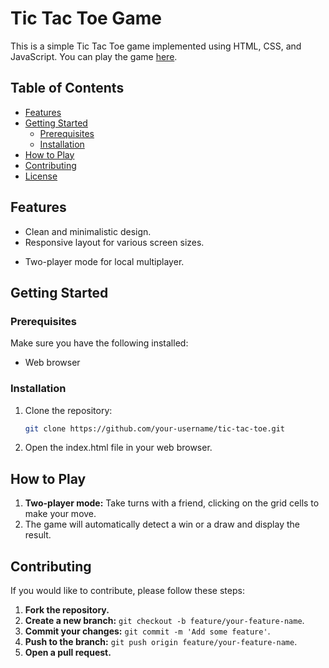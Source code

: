 # Tic Tac Toe Game

This is a simple Tic Tac Toe game implemented using HTML, CSS, and JavaScript. You can play the game [here](https://tic-tac-toe-iota-orpin.vercel.app/).

## Table of Contents

- [Features](#features)
- [Getting Started](#getting-started)
  - [Prerequisites](#prerequisites)
  - [Installation](#installation)
- [How to Play](#how-to-play)
- [Contributing](#contributing)
- [License](#license)

## Features

- Clean and minimalistic design.
- Responsive layout for various screen sizes.
<!-- - Single-player mode against an AI opponent. -->
- Two-player mode for local multiplayer.

## Getting Started

### Prerequisites

Make sure you have the following installed:

- Web browser

### Installation

1. Clone the repository:

   ```bash
   git clone https://github.com/your-username/tic-tac-toe.git
   ```
2. Open the index.html file in your web browser.

## How to Play

<!-- 1. **Choose your game mode:** Select between Single-player or Two-player modes.
2. **Single-player mode:** Play against the AI by clicking on the grid cells. -->
1. **Two-player mode:** Take turns with a friend, clicking on the grid cells to make your move.
2. The game will automatically detect a win or a draw and display the result.

## Contributing

If you would like to contribute, please follow these steps:

1. **Fork the repository.**
2. **Create a new branch:** `git checkout -b feature/your-feature-name`.
3. **Commit your changes:** `git commit -m 'Add some feature'`.
4. **Push to the branch:** `git push origin feature/your-feature-name`.
5. **Open a pull request.**
